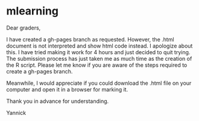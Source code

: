 # mlearning

Dear graders,

I have created a gh-pages branch as requested. However, the .html document is not interpreted and show html code instead. I apologize about this. I have tried making it work for 4 hours and just decided to quit trying. The submission process has just taken me as much time as the creation of the R script. Please let me know if you are aware of the steps required to create a gh-pages branch.

Meanwhile, I would appreciate if you could download the .html file on your computer and open it in a browser for marking it.

Thank you in advance for understanding.

Yannick
